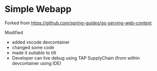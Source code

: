 # Simple Webapp

Forked from https://github.com/spring-guides/gs-serving-web-content

Modified 
- added vscode devcontainer
- changed some code
- made it suitable to tilt
- Developer can live debug using TAP SupplyChain (from within devcontainer using IDE)